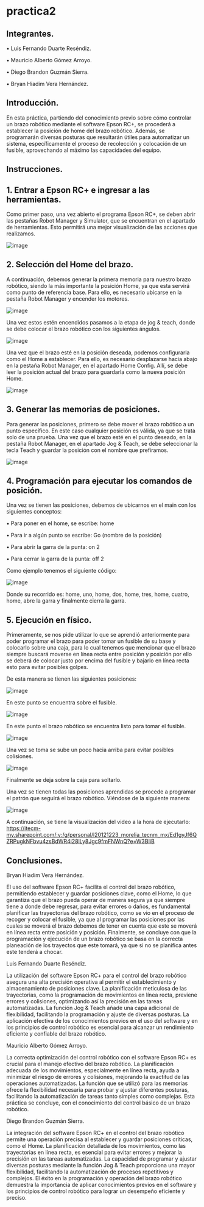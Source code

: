 # practica2
## Integrantes.

•	Luis Fernando Duarte Reséndiz.

•	Mauricio Alberto Gómez Arroyo.

•	Diego Brandon Guzmán Sierra.

•	Bryan Hiadim Vera Hernández.

## Introducción.
En esta práctica, partiendo del conocimiento previo sobre cómo controlar un brazo robótico mediante el software Epson RC+, se procederá a establecer la posición de home del brazo robótico. Además, se programarán diversas posturas que resultarán útiles para automatizar un sistema, específicamente el proceso de recolección y colocación de un fusible, aprovechando al máximo las capacidades del equipo.

## Instrucciones.
## 1.	Entrar a Epson RC+ e ingresar a las herramientas.
Como primer paso, una vez abierto el programa Epson RC+, se deben abrir las pestañas Robot Manager y Simulator, que se encuentran en el apartado de herramientas. Esto permitirá una mejor visualización de las acciones que realizamos.

![image](https://github.com/user-attachments/assets/ff2ae04f-ea92-4532-a767-0846f0b250fd)

## 2.	Selección del Home del brazo.
A continuación, debemos generar la primera memoria para nuestro brazo robótico, siendo la más importante la posición Home, ya que esta servirá como punto de referencia base. Para ello, es necesario ubicarse en la pestaña Robot Manager y encender los motores.

![image](https://github.com/user-attachments/assets/db78573f-c8ec-4f1e-abec-81998ff71cc4)

Una vez estos estén encendidos pasamos a la etapa de jog & teach, donde se debe colocar el brazo robótico con los siguientes ángulos.

![image](https://github.com/user-attachments/assets/1899d161-2459-45f4-88bd-2710c89fae14)

Una vez que el brazo esté en la posición deseada, podemos configurarla como el Home a establecer. Para ello, es necesario desplazarse hacia abajo en la pestaña Robot Manager, en el apartado Home Config. Allí, se debe leer la posición actual del brazo para guardarla como la nueva posición Home.

![image](https://github.com/user-attachments/assets/d6e5cf74-9e10-4b74-a71a-780150c24ab7)

## 3.	Generar las memorias de posiciones.
Para generar las posiciones, primero se debe mover el brazo robótico a un punto específico. En este caso cualquier posición es válida, ya que se trata solo de una prueba.
Una vez que el brazo esté en el punto deseado, en la pestaña Robot Manager, en el apartado Jog & Teach, se debe seleccionar la tecla Teach y guardar la posición con el nombre que prefiramos.

![image](https://github.com/user-attachments/assets/ccf1a880-7e74-4221-ba04-5d87bbdcc208)

## 4.	Programación para ejecutar los comandos de posición.
Una vez se tienen las posiciones, debemos de ubicarnos en el main con los siguientes conceptos:

•	Para poner en el home, se escribe: home

•	Para ir a algún punto se escribe: Go (nombre de la posición)

•	Para abrir la garra de la punta: on 2

•	Para cerrar la garra de la punta: off 2

Como ejemplo tenemos el siguiente código:

![image](https://github.com/user-attachments/assets/eac77ee8-20e2-4dc2-9122-d51ff13c525b)

Donde su recorrido es: home, uno, home, dos, home, tres, home, cuatro, home, abre la garra y finalmente cierra la garra.

## 5.	Ejecución en físico.
Primeramente, se nos pide utilizar lo que se aprendió anteriormente para poder programar el brazo para poder tomar un fusible de su base y colocarlo sobre una caja, para lo cual tenemos que mencionar que el brazo siempre buscará moverse en línea recta entre posición y posición por ello se deberá de colocar justo por encima del fusible y bajarlo en línea recta esto para evitar posibles golpes.

De esta manera se tienen las siguientes posiciones:

![image](https://github.com/user-attachments/assets/93024b41-f961-49b1-ba50-5cb2f49d5e54)

En este punto se encuentra sobre el fusible.

![image](https://github.com/user-attachments/assets/48183be5-5776-4299-b032-7586f2937148)

En este punto el brazo robótico se encuentra listo para tomar el fusible.


![image](https://github.com/user-attachments/assets/2980b48b-6add-4ccd-8320-1585582eb5e8)

Una vez se toma se sube un poco hacia arriba para evitar posibles colisiones.


![image](https://github.com/user-attachments/assets/c0715355-83f4-4385-98b1-9ee3fbc394fb)

Finalmente se deja sobre la caja para soltarlo.

Una vez se tienen todas las posiciones aprendidas se procede a programar el patrón que seguirá el brazo robótico.
Viéndose de la siguiente manera:

![image](https://github.com/user-attachments/assets/1957d657-6344-41b2-8f4f-b7dc5356d372)

A continuación, se tiene la visualización del video a la hora de ejecutarlo:
https://itecm-my.sharepoint.com/:v:/g/personal/l20121223_morelia_tecnm_mx/Ed1gyJf6QZRPugkNFbvu4zsBdWR4i28lLy8Jgc9fmFNWnQ?e=W3BIiB

## Conclusiones.
Bryan Hiadim Vera Hernández.

El uso del software Epson RC+ facilita el control del brazo robótico, permitiendo establecer y guardar posiciones clave, como el Home, lo que garantiza que el brazo pueda operar de manera segura ya que siempre tiene a donde debe regresar, para evitar errores o daños, es fundamental planificar las trayectorias del brazo robótico, como se vio en el proceso de recoger y colocar el fusible, ya que al programar las posiciones por las cuales se moverá el brazo debemos de tener en cuenta que este se moverá en línea recta entre posición y posición.
Finalmente, se concluye con que la programación y ejecución de un brazo robótico se basa en la correcta planeación de los trayectos que este tomará, ya que si no se planifica antes este tenderá a chocar.

Luis Fernando Duarte Reséndiz.

La utilización del software Epson RC+ para el control del brazo robótico asegura una alta precisión operativa al permitir el establecimiento y almacenamiento de posiciones clave. La planificación meticulosa de las trayectorias, como la programación de movimientos en línea recta, previene errores y colisiones, optimizando así la precisión en las tareas automatizadas. La función Jog & Teach añade una capa adicional de flexibilidad, facilitando la programación y ajuste de diversas posturas. La aplicación efectiva de los conocimientos previos en el uso del software y en los principios de control robótico es esencial para alcanzar un rendimiento eficiente y confiable del brazo robótico.

Mauricio Alberto Gómez Arroyo.

La correcta optimización del control robótico con el software Epson RC+ es crucial para el manejo efectivo del brazo robótico. La planificación adecuada de los movimientos, especialmente en línea recta, ayuda a minimizar el riesgo de errores y colisiones, mejorando la exactitud de las operaciones automatizadas. La función que se utilizó para las memorias ofrece la flexibilidad necesaria para probar y ajustar diferentes posturas, facilitando la automatización de tareas tanto simples como complejas. 
Esta práctica se concluye, con el conocimiento del control básico de un brazo robótico.

Diego Brandon Guzmán Sierra.

La integración del software Epson RC+ en el control del brazo robótico permite una operación precisa al establecer y guardar posiciones críticas, como el Home. La planificación detallada de los movimientos, como las trayectorias en línea recta, es esencial para evitar errores y mejorar la precisión en las tareas automatizadas. La capacidad de programar y ajustar diversas posturas mediante la función Jog & Teach proporciona una mayor flexibilidad, facilitando la automatización de procesos repetitivos y complejos. El éxito en la programación y operación del brazo robótico demuestra la importancia de aplicar conocimientos previos en el software y los principios de control robótico para lograr un desempeño eficiente y preciso.










